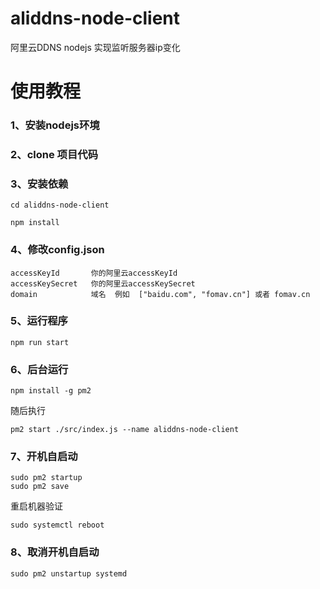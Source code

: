 # aliddns-node-client
阿里云DDNS nodejs 实现监听服务器ip变化 


# 使用教程


### 1、安装nodejs环境

### 2、clone 项目代码

### 3、安装依赖
```
cd aliddns-node-client
```
```
npm install
```

### 4、修改config.json 
    accessKeyId       你的阿里云accessKeyId
    accessKeySecret   你的阿里云accessKeySecret
    domain            域名  例如  ["baidu.com", "fomav.cn"] 或者 fomav.cn
    
### 5、运行程序
```
npm run start
```

### 6、后台运行 
```
npm install -g pm2
```
随后执行 
```
pm2 start ./src/index.js --name aliddns-node-client
```

### 7、开机自启动 
```
sudo pm2 startup
sudo pm2 save 
``` 
重启机器验证
```
sudo systemctl reboot 
```
### 8、取消开机自启动
```
sudo pm2 unstartup systemd
```
